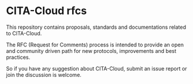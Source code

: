# CITA-Cloud rfcs

This repository contains proposals, standards and documentations related to CITA-Cloud.

The RFC (Request for Comments) process is intended to provide an open and community driven path for new protocols, improvements and best   practices.

So if you have any suggestion about CITA-Cloud, submit an issue report or join the discussion is welcome.